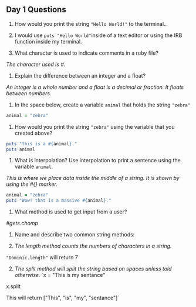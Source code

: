 ## Day 1 Questions

1. How would you print the string `"Hello World!"` to the terminal..

1. I would use `puts "Hello World"`inside of a text editor or using the IRB function inside my terminal.

1. What character is used to indicate comments in a ruby file?

_The character used is #._

1. Explain the difference between an integer and a float?

_An integer is a whole number and a float is a decimal or fraction. It floats between numbers._

1. In the space below, create a variable `animal` that holds the string `"zebra"`

```ruby
animal = "zebra"
```

1. How would you print the string `"zebra"` using the variable that you created above?

```ruby
puts "this is a #{animal}."
puts animal
```

1. What is interpolation? Use interpolation to print a sentence using the variable `animal`.

_This is where we place data inside the middle of a string. It is shown by using the #{} marker._

  ```ruby
  animal = "zebra"
  puts "Wow! that is a massive #{animal}."
  ```

1. What method is used to get input from a user?

_#gets.chomp_

1. Name and describe two common string methods:

  1. _The length method counts the numbers of characters in a string._

  `"Dominic.length"` will return 7

  2. _The split method will split the string based on spaces unless told otherwise._
  `x = "This is my sentance"

  x.split

  This will return ["This", "is", "my", "sentance"]`

